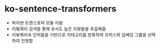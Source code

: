 # ko-sentence-transformers
- 파이썬 트랜스포머 모듈 이용
- 리븈쿼리 검색을 통해 유사도 높은 리뷰들을 추출해줌
- 리뷰쿼리속 단어들을 기반으로 카테고리를 분류하여 코퍼스와 임베딩 그룹을 선택하여 진행함
